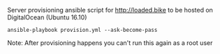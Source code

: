 Server provisioning ansible script for http://loaded.bike to be hosted on DigitalOcean (Ubuntu 16.10)

`ansible-playbook provision.yml --ask-become-pass`

Note: After provisioning happens you can't run this again as a root user